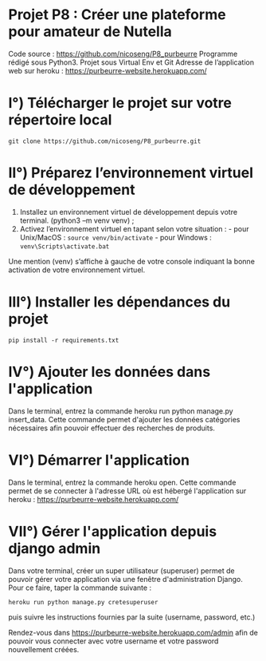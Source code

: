 # Projet P8 : Créer une plateforme pour amateur de Nutella 

Code source : https://github.com/nicoseng/P8_purbeurre
Programme rédigé sous Python3. Projet sous Virtual Env et Git 
Adresse de l’application web sur heroku : https://purbeurre-website.herokuapp.com/

# I°) Télécharger le projet sur votre répertoire local

```
git clone https://github.com/nicoseng/P8_purbeurre.git
```

# II°) Préparez l’environnement virtuel de développement

1.  Installez un environnement virtuel de développement depuis votre terminal. (python3 –m venv venv) ;
2.  Activez l’environnement virtuel en tapant selon votre situation :
		- pour Unix/MacOS :  `source venv/bin/activate`
		- pour Windows : `venv\Scripts\activate.bat`

Une mention (venv) s’affiche à gauche de votre console indiquant la bonne activation de votre environnement virtuel.

# III°) Installer les dépendances du projet

```
pip install -r requirements.txt
```
# IV°) Ajouter les données dans l'application

Dans le terminal, entrez la commande heroku run python manage.py insert_data. Cette commande permet d'ajouter les données catégories nécessaires afin pouvoir effectuer des recherches de produits.

# VI°) Démarrer l'application

Dans le terminal, entrez la commande heroku open. Cette commande permet de se connecter à l'adresse URL où est hébergé l'application sur heroku : https://purbeurre-website.herokuapp.com/

# VII°) Gérer l'application depuis django admin

Dans votre terminal, créer un super utilisateur (superuser) permet de pouvoir gérer votre application via une fenêtre d'administration Django. Pour ce faire, taper la commande suivante :
```
heroku run python manage.py cretesuperuser
```
puis suivre les instructions fournies par la suite (username, password, etc.) 

Rendez-vous dans https://purbeurre-website.herokuapp.com/admin afin de pouvoir vous connecter avec votre username et votre password nouvellement créées.